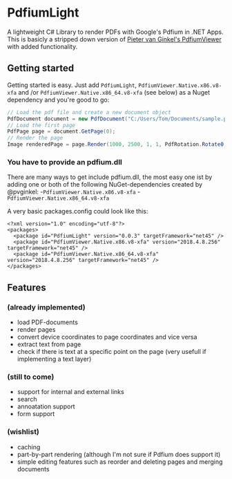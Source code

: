 # PdfiumLight
A lightweight C# Library to render PDFs with Google's Pdfium in .NET Apps. This is basicly a stripped down version of [Pieter van Ginkel's PdfiumViewer](https://github.com/pvginkel/PdfiumViewer) with added functionality. 

## Getting started
Getting started is easy. Just add `PdfiumLight`, `PdfiumViewer.Native.x86.v8-xfa` and /or `PdfiumViewer.Native.x86_64.v8-xfa` (see below)  as a Nuget dependency and you're good to go:
```c#
// Load the pdf file and create a new document object
PdfDocument document = new PdfDocument("C:/Users/Tom/Documents/sample.pdf");
// Load the first page
PdfPage page = document.GetPage(0);
// Render the page
Image renderedPage = page.Render(1000, 2500, 1, 1, PdfRotation.Rotate0, PdfRenderFlags.None);
 ```
### You have to provide an pdfium.dll
There are many ways to get include pdfium.dll, the most easy one ist by adding one or both of the following NuGet-dependencies created by @pvginkel:
-`PdfiumViewer.Native.x86.v8-xfa` 
-`PdfiumViewer.Native.x86_64.v8-xfa`

A very basic packages.config could look like this:
```xm
<?xml version="1.0" encoding="utf-8"?>
<packages>
  <package id="PdfiumLight" version="0.0.3" targetFramework="net45" />
  <package id="PdfiumViewer.Native.x86.v8-xfa" version="2018.4.8.256" targetFramework="net45" />
  <package id="PdfiumViewer.Native.x86_64.v8-xfa" version="2018.4.8.256" targetFramework="net45" />
</packages>
```
## Features
### (already implemented)
- load PDF-documents
- render pages
- convert device coordinates to page coordinates and vice versa
- extract text from page
- check if there is text at a specific point on the page  (very usefull if implementing a text layer)
### (still to come)
- support for internal and external links
- search
- annoatation support
- form support
### (wishlist)
- caching
- part-by-part rendering (although I'm not sure if Pdfium does support it)
- simple editing features such as reorder and deleting pages and merging documents
